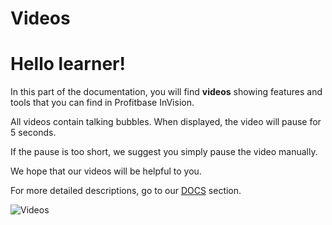 # Videos

# Hello learner!

In this part of the documentation, you will find **videos** showing features and tools that you can find in Profitbase InVision.  

All videos contain talking bubbles. When displayed, the video will pause for 5 seconds.

If the pause is too short, we suggest you simply pause the video manually.

We hope that our videos will be helpful to you.

For more detailed descriptions, go to our [DOCS](docs/index.md) section.

![Videos](https://profitbasedocs.blob.core.windows.net/images/videobubble.png "Videos")


